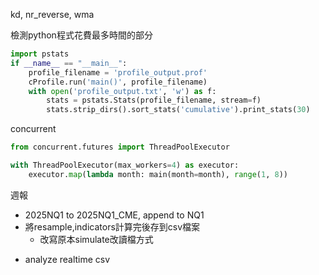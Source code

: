 
kd, nr_reverse, wma

檢測python程式花費最多時間的部分
```python
import pstats
if __name__ == "__main__":
    profile_filename = 'profile_output.prof'
    cProfile.run('main()', profile_filename)
    with open('profile_output.txt', 'w') as f:
        stats = pstats.Stats(profile_filename, stream=f)
        stats.strip_dirs().sort_stats('cumulative').print_stats(30)
```

concurrent
```python
from concurrent.futures import ThreadPoolExecutor

with ThreadPoolExecutor(max_workers=4) as executor:
    executor.map(lambda month: main(month=month), range(1, 8))
```



週報
- 2025NQ1 to 2025NQ1_CME, append to NQ1
- 將resample,indicators計算完後存到csv檔案
	- 改寫原本simulate改讀檔方式
* analyze realtime csv